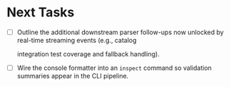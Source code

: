 # Next Tasks

- [ ] Outline the additional downstream parser follow-ups now unlocked by real-time streaming events (e.g., catalog

  integration test coverage and fallback handling).

- [ ] Wire the console formatter into an `inspect` command so validation summaries appear in the CLI pipeline.
